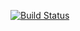 [![Build Status](https://travis-ci.org/CaboodleData/caboodlecore.svg?branch=master)](https://travis-ci.org/CaboodleData/caboodlecore)